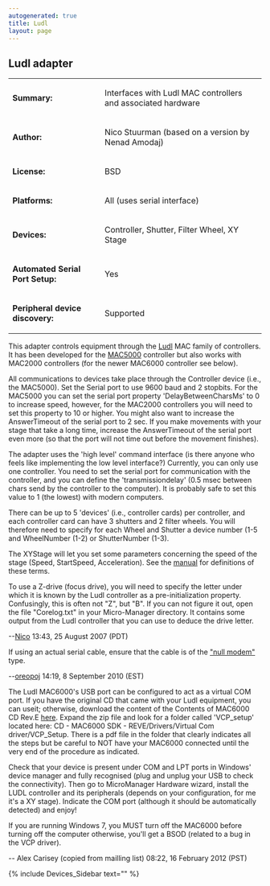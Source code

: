```yaml
---
autogenerated: true
title: Ludl
layout: page
---
```


## Ludl adapter

<table>
<tr>
<td markdown="1">

**Summary:**

</td>
<td markdown="1">

Interfaces with Ludl MAC controllers and associated hardware

</td>
</tr>
<tr>
<td markdown="1">

**Author:**

</td>
<td markdown="1">

Nico Stuurman (based on a version by Nenad Amodaj)

</td>
</tr>
<tr>
<td markdown="1">

**License:**

</td>
<td markdown="1">

BSD

</td>
</tr>
<tr>
<td markdown="1">

**Platforms:**

</td>
<td markdown="1">

All (uses serial interface)

</td>
</tr>
<tr>
<td markdown="1">

**Devices:**

</td>
<td markdown="1">

Controller, Shutter, Filter Wheel, XY Stage

</td>
</tr>
<tr>
<td markdown="1">

<b>Automated Serial Port Setup:</b>

</td>
<td markdown="1">

Yes

</td>
</tr>
<tr>
<td markdown="1">

<b>Peripheral device discovery:</b>

</td>
<td markdown="1">

Supported

</td>
</tr>
</table>

This adapter controls equipment through the [Ludl](http://www.ludl.com/)
MAC family of controllers. It has been developed for the
[MAC5000](http://www.ludl.com/pageDisplay.aspx?menumode=BIO&PageReq=MAC5000)
controller but also works with MAC2000 controllers (for the newer
MAC6000 controller see below).

All communications to devices take place through the Controller device
(i.e., the MAC5000). Set the Serial port to use 9600 baud and 2
stopbits. For the MAC5000 you can set the serial port property
'DelayBetweenCharsMs' to 0 to increase speed, however, for the MAC2000
controllers you will need to set this property to 10 or higher. You
might also want to increase the AnswerTimeout of the serial port to 2
sec. If you make movements with your stage that take a long time,
increase the AnswerTimeout of the serial port even more (so that the
port will not time out before the movement finishes).

The adapter uses the 'high level' command interface (is there anyone who
feels like implementing the low level interface?) Currently, you can
only use one controller. You need to set the serial port for
communication with the controller, and you can define the
'transmissiondelay' (0.5 msec between chars send by the controller to
the computer). It is probably safe to set this value to 1 (the lowest)
with modern computers.

There can be up to 5 'devices' (i.e., controller cards) per controller,
and each controller card can have 3 shutters and 2 filter wheels. You
will therefore need to specify for each Wheel and Shutter a device
number (1-5 and WheelNumber (1-2) or ShutterNumber (1-3).

The XYStage will let you set some parameters concerning the speed of the
stage (Speed, StartSpeed, Acceleration). See the
[manual](http://www.ludl.com/DocLib.aspx) for definitions of these
terms.

To use a Z-drive (focus drive), you will need to specify the letter
under which it is known by the Ludl controller as a pre-initialization
property. Confusingly, this is often not "Z", but "B". If you can not
figure it out, open the file "Corelog.txt" in your Micro-Manager
directory. It contains some output from the Ludl controller that you can
use to deduce the drive letter.

--[Nico](User:Nico "wikilink") 13:43, 25 August 2007 (PDT)

If using an actual serial cable, ensure that the cable is of the ["null
modem"](http://en.wikipedia.org/wiki/Null_modem) type.

--[oreopoj](User:oreopoj "wikilink") 14:19, 8 September 2010 (EST)

The Ludl MAC6000's USB port can be configured to act as a virtual COM
port. If you have the original CD that came with your Ludl equipment,
you can useit; otherwise, download the content of the Contents of
MAC6000 CD Rev.E [here](http://www.ludl.com/Downloads.aspx). Expand the
zip file and look for a folder called 'VCP\_setup' located here: CD -
MAC6000 SDK - REVE/Drivers/Virtual Com driver/VCP\_Setup. There is a pdf
file in the folder that clearly indicates all the steps but be careful
to NOT have your MAC6000 connected until the very end of the procedure
as indicated.

Check that your device is present under COM and LPT ports in Windows'
device manager and fully recognised (plug and unplug your USB to check
the connectivity). Then go to MicroManager Hardware wizard, install the
LUDL controller and its peripherals (depends on your configuration, for
me it's a XY stage). Indicate the COM port (although it should be
automatically detected) and enjoy!

If you are running Windows 7, you MUST turn off the MAC6000 before
turning off the computer otherwise, you'll get a BSOD (related to a bug
in the VCP driver).

-- Alex Carisey (copied from mailling list) 08:22, 16 February 2012
(PST)

{% include Devices_Sidebar text="" %}
